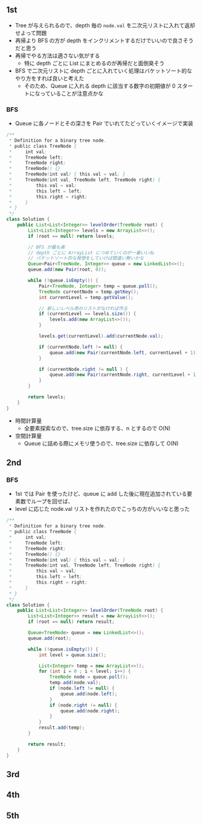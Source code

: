 ## 1st
- Tree が与えられるので、depth 毎の `node.val` を二次元リストに入れて返却せよって問題
- 再帰より BFS の方が depth をインクリメントするだけでいいので良さそうだと思う
- 再帰でやる方法は適さない気がする
  - 特に depth ごとに List にまとめるのが再帰だと面倒臭そう
- BFS で二次元リストに depth ごとに入れていく処理はバケットソート的なやり方をすれば良いと考えた
  - そのため、Queue に入れる depth に該当する数字の初期値が 0 スタートになっていることが注意点かな

### BFS
- Queue に各ノードとその深さを Pair でいれてたどっていくイメージで実装
```java
/**
 * Definition for a binary tree node.
 * public class TreeNode {
 *     int val;
 *     TreeNode left;
 *     TreeNode right;
 *     TreeNode() {}
 *     TreeNode(int val) { this.val = val; }
 *     TreeNode(int val, TreeNode left, TreeNode right) {
 *         this.val = val;
 *         this.left = left;
 *         this.right = right;
 *     }
 * }
 */
class Solution {
    public List<List<Integer>> levelOrder(TreeNode root) {
        List<List<Integer>> levels = new ArrayList<>();
        if (root == null) return levels;

        // BFS が最も楽
        // depth ごとに ArrayList につめていくのが一番いいね
        // バケットソート的な発想をしていけば間違い無いかな
        Queue<Pair<TreeNode, Integer>> queue = new LinkedList<>();
        queue.add(new Pair(root, 0));

        while (!queue.isEmpty()) {
            Pair<TreeNode, Integer> temp = queue.poll();
            TreeNode currentNode = temp.getKey();
            int currentLevel = temp.getValue();

            // 新しいレベル用のリストがなければ作る
            if (currentLevel == levels.size()) {
                levels.add(new ArrayList<>());
            }

            levels.get(currentLevel).add(currentNode.val);

            if (currentNode.left != null) {
                queue.add(new Pair(currentNode.left, currentLevel + 1));
            }

            if (currentNode.right != null ) {
                queue.add(new Pair(currentNode.right, currentLevel + 1));
            }
        }

        return levels;
    }
}
```
- 時間計算量
  - 全要素探索なので、tree.size に依存する、n とするので O(N)
- 空間計算量
  - Queue に詰める際にメモリ使うので、tree.size に依存して O(N)

## 2nd
### BFS
- 1st では Pair を使ったけど、queue に add した後に現在追加されている要素数でループを回せば、
- level に応じた node.val リストを作れたのでこっちの方がいいなと思った
```java
/**
 * Definition for a binary tree node.
 * public class TreeNode {
 *     int val;
 *     TreeNode left;
 *     TreeNode right;
 *     TreeNode() {}
 *     TreeNode(int val) { this.val = val; }
 *     TreeNode(int val, TreeNode left, TreeNode right) {
 *         this.val = val;
 *         this.left = left;
 *         this.right = right;
 *     }
 * }
 */
class Solution {
    public List<List<Integer>> levelOrder(TreeNode root) {
        List<List<Integer>> result = new ArrayList<>();
        if (root == null) return result;

        Queue<TreeNode> queue = new LinkedList<>();
        queue.add(root);

        while (!queue.isEmpty()) {
            int level = queue.size();

            List<Integer> temp = new ArrayList<>();
            for (int i = 0 ; i < level; i++) {
                TreeNode node = queue.poll();
                temp.add(node.val);
                if (node.left != null) {
                    queue.add(node.left);
                }
                if (node.right != null) {
                    queue.add(node.right);
                }
            }
            result.add(temp);
        }

        return result;
    }
}
```
## 3rd

## 4th

## 5th
